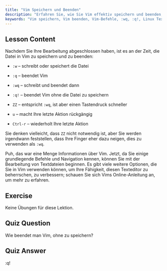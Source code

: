 ```yaml
---
title: "Vim Speichern und Beenden"
description: "Erfahren Sie, wie Sie Vim effektiv speichern und beenden, mit wichtigen Befehlen wie :w, :q und :wq. Meistern Sie grundlegende Vim-Operationen für effiziente Textbearbeitung."
keywords: "Vim speichern, Vim beenden, Vim-Befehle, :wq, :q!, Linux Texteditor, Vim Tutorial, Vim für Anfänger"
---
```


## Lesson Content

Nachdem Sie Ihre Bearbeitung abgeschlossen haben, ist es an der Zeit, die Datei in Vim zu speichern und zu beenden:

- `:w` – schreibt oder speichert die Datei
- `:q` – beendet Vim
- `:wq` – schreibt und beendet dann
- `:q!` – beendet Vim ohne die Datei zu speichern
- `ZZ` – entspricht `:wq`, ist aber einen Tastendruck schneller

- `u` – macht Ihre letzte Aktion rückgängig
- `Ctrl-r` – wiederholt Ihre letzte Aktion

Sie denken vielleicht, dass `ZZ` nicht notwendig ist, aber Sie werden irgendwann feststellen, dass Ihre Finger eher dazu neigen, dies zu verwenden als `:wq`.

Puh, das war eine Menge Informationen über Vim. Jetzt, da Sie einige grundlegende Befehle und Navigation kennen, können Sie mit der Bearbeitung von Textdateien beginnen. Es gibt viele weitere Optionen, die Sie in Vim verwenden können, um Ihre Fähigkeit, diesen Texteditor zu beherrschen, zu verbessern; schauen Sie sich Vims Online-Anleitung an, um mehr zu erfahren.

## Exercise

Keine Übungen für diese Lektion.

## Quiz Question

Wie beendet man Vim, ohne zu speichern?

## Quiz Answer

:q!
